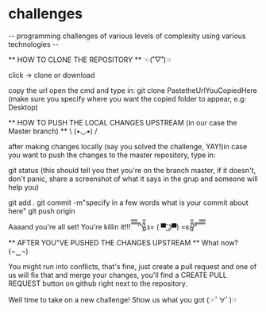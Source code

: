 # challenges
-- programming challenges of various levels of complexity using various technologies --

**   HOW TO CLONE THE REPOSITORY ** ☜(˚▽˚)☞

click -> clone or download

 copy the url
 open the cmd and type in: git clone PastetheUrlYouCopiedHere (make sure you specify where you want the copied folder to appear, e.g: Desktop)


** HOW TO PUSH THE LOCAL CHANGES UPSTREAM (in our case the Master branch) ** \ (•◡•) /

after making changes locally (say you solved the challenge, YAY!)in case you want to push the changes to the master repository, type in:

git status (this should tell you thet you're on the branch master, if it doesn't, don't panic, share a screenshot of what it says in the grup and someone will help you)

git add .
git commit -m"specify in a few words what is your commit about here"
git push origin  

Aaaand you're all set! You're killin it!!! ̿̿ ̿̿ ̿̿ ̿'̿'\̵͇̿̿\з= ( ▀ ͜͞ʖ▀) =ε/̵͇̿̿/’̿’̿ ̿ ̿̿ ̿̿ ̿̿


** AFTER YOU"VE PUSHED THE CHANGES UPSTREAM ** 
What now? (¬‿¬)

You might run into conflicts, that's fine, just create a pull request and one of us will fix that and merge your changes, you'll find a CREATE PULL REQUEST button on github right next to the repository.

Well time to take on a new challenge! Show us what you got (☞ﾟ∀ﾟ)☞

